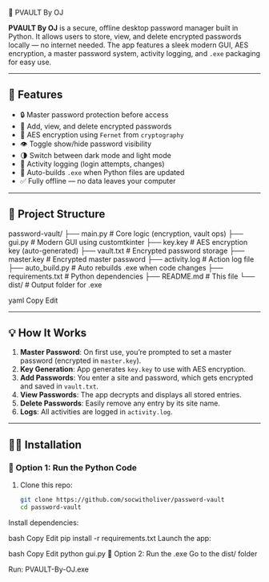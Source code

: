  🔐 PVAULT By OJ

**PVAULT By OJ** is a secure, offline desktop password manager built in Python. It allows users to store, view, and delete encrypted passwords locally — no internet needed. The app features a sleek modern GUI, AES encryption, a master password system, activity logging, and `.exe` packaging for easy use.

---

## 🚀 Features

- 🔒 Master password protection before access
- 💾 Add, view, and delete encrypted passwords
- 🧪 AES encryption using `Fernet` from `cryptography`
- 👁 Toggle show/hide password visibility
- 🌗 Switch between dark mode and light mode
- 📜 Activity logging (login attempts, changes)
- 🔁 Auto-builds `.exe` when Python files are updated
- ✅ Fully offline — no data leaves your computer

---

## 📁 Project Structure

password-vault/
├── main.py # Core logic (encryption, vault ops)
├── gui.py # Modern GUI using customtkinter
├── key.key # AES encryption key (auto-generated)
├── vault.txt # Encrypted password storage
├── master.key # Encrypted master password
├── activity.log # Action log file
├── auto_build.py # Auto rebuilds .exe when code changes
├── requirements.txt # Python dependencies
├── README.md # This file
└── dist/ # Output folder for .exe

yaml
Copy
Edit

---

## 💡 How It Works

1. **Master Password**: On first use, you’re prompted to set a master password (encrypted in `master.key`).
2. **Key Generation**: App generates `key.key` to use with AES encryption.
3. **Add Passwords**: You enter a site and password, which gets encrypted and saved in `vault.txt`.
4. **View Passwords**: The app decrypts and displays all stored entries.
5. **Delete Passwords**: Easily remove any entry by its site name.
6. **Logs**: All activities are logged in `activity.log`.

---

## 🧑‍💻 Installation

### 🔧 Option 1: Run the Python Code

1. Clone this repo:
   ```bash
   git clone https://github.com/socwitholiver/password-vault
   cd password-vault
Install dependencies:

bash
Copy
Edit
pip install -r requirements.txt
Launch the app:

bash
Copy
Edit
python gui.py
🧊 Option 2: Run the .exe
Go to the dist/ folder

Run:
PVAULT-By-OJ.exe